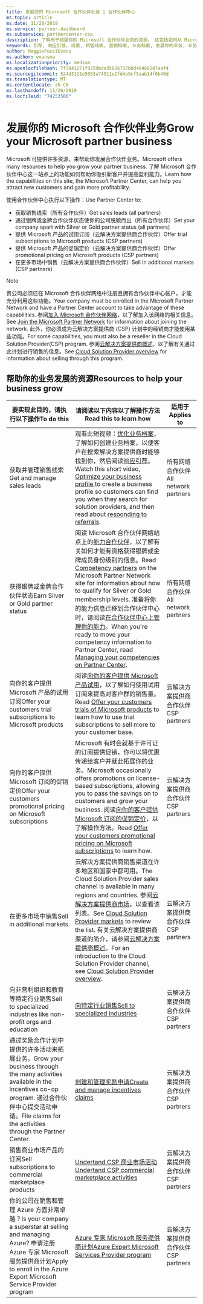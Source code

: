 ```yaml
---
title: 发展你的 Microsoft 合作伙伴业务 | 合作伙伴中心
ms.topic: article
ms.date: 11/20/2019
ms.service: partner-dashboard
ms.subservice: partnercenter-csp
description: 了解用于拓展你的 Microsoft 合作伙伴业务的资源。 这包括如何从 Microsoft 获取销售线索（推荐）。
keywords: 引荐, 响应引荐, 线索, 销售线索, 营销档案, 业务档案, 发展你的业务, 业务机会, 能力, 银牌成员资格, 金牌成员资格, 试用产品/服务, 市场扩张, 国家云
author: MaggiePucciEvans
ms.author: evansma
ms.localizationpriority: medium
ms.openlocfilehash: 7f3841271f0259bda35826737b8d40460247aaf4
ms.sourcegitcommit: 524d3121e5053a74911e2fd4e9cf5aab14f6b48d
ms.translationtype: MT
ms.contentlocale: zh-CN
ms.lasthandoff: 11/20/2019
ms.locfileid: "74253506"
---
```

# <a name="grow-your-microsoft-partner-business"></a><span data-ttu-id="cf510-105">发展你的 Microsoft 合作伙伴业务</span><span class="sxs-lookup"><span data-stu-id="cf510-105">Grow your Microsoft partner business</span></span> 

<span data-ttu-id="cf510-106">Microsoft 可提供许多资源，来帮助你发展合作伙伴业务。</span><span class="sxs-lookup"><span data-stu-id="cf510-106">Microsoft offers many resources to help you grow your partner business.</span></span> <span data-ttu-id="cf510-107">了解 Microsoft 合作伙伴中心这一站点上的功能如何帮助你吸引新客户并提高盈利能力。</span><span class="sxs-lookup"><span data-stu-id="cf510-107">Learn how the capabilities on this site, the Microsoft Partner Center, can help you attract new customers and gain more profitability.</span></span>

<span data-ttu-id="cf510-108">使用合作伙伴中心执行以下操作：</span><span class="sxs-lookup"><span data-stu-id="cf510-108">Use Partner Center to:</span></span>

- <span data-ttu-id="cf510-109">获取销售线索（所有合作伙伴）</span><span class="sxs-lookup"><span data-stu-id="cf510-109">Get sales leads (all partners)</span></span>
- <span data-ttu-id="cf510-110">通过银牌或金牌合作伙伴状态使你的公司脱颖而出（所有合作伙伴）</span><span class="sxs-lookup"><span data-stu-id="cf510-110">Set your company apart with Silver or Gold partner status (all partners)</span></span>
- <span data-ttu-id="cf510-111">提供 Microsoft 产品的试用订阅（云解决方案提供商合作伙伴）</span><span class="sxs-lookup"><span data-stu-id="cf510-111">Offer trial subscriptions to Microsoft products (CSP partners)</span></span>
- <span data-ttu-id="cf510-112">提供 Microsoft 产品的促销定价（云解决方案提供商合作伙伴）</span><span class="sxs-lookup"><span data-stu-id="cf510-112">Offer promotional pricing on Microsoft products (CSP partners)</span></span>
- <span data-ttu-id="cf510-113">在更多市场中销售（云解决方案提供商合作伙伴）</span><span class="sxs-lookup"><span data-stu-id="cf510-113">Sell in additional markets (CSP partners)</span></span>

> [!NOTE]  
> <span data-ttu-id="cf510-114">贵公司必须已在 Microsoft 合作伙伴网络中注册且拥有合作伙伴中心帐户，才能充分利用这些功能。</span><span class="sxs-lookup"><span data-stu-id="cf510-114">Your company must be enrolled in the Microsoft Partner Network and have a Partner Center account to take advantage of these capabilities.</span></span> <span data-ttu-id="cf510-115">参阅[加入 Microsoft 合作伙伴网络](mpn-overview.md)，以了解加入该网络的相关信息。</span><span class="sxs-lookup"><span data-stu-id="cf510-115">See [Join the Microsoft Partner Network](mpn-overview.md) for information about joining the network.</span></span> <span data-ttu-id="cf510-116">此外，你必须成为云解决方案提供商 (CSP) 计划中的经销商才能使用某些功能。</span><span class="sxs-lookup"><span data-stu-id="cf510-116">For some capabilities, you must also be a reseller in the Cloud Solution Provider(CSP) program.</span></span> <span data-ttu-id="cf510-117">参阅[云解决方案提供商概述](csp-overview.md)，以了解有关通过此计划进行销售的信息。</span><span class="sxs-lookup"><span data-stu-id="cf510-117">See [Cloud Solution Provider overview](csp-overview.md) for information about selling through this program.</span></span>

## <a name="resources-to-help-your-business-grow"></a><span data-ttu-id="cf510-118">帮助你的业务发展的资源</span><span class="sxs-lookup"><span data-stu-id="cf510-118">Resources to help your business grow</span></span>

|  <span data-ttu-id="cf510-119">**要实现此目的，请执行以下操作**</span><span class="sxs-lookup"><span data-stu-id="cf510-119">**To do this**</span></span>  |  <span data-ttu-id="cf510-120">**请阅读以下内容以了解操作方法**</span><span class="sxs-lookup"><span data-stu-id="cf510-120">**Read this to learn how**</span></span>  |  <span data-ttu-id="cf510-121">**适用于**</span><span class="sxs-lookup"><span data-stu-id="cf510-121">**Applies to**</span></span>  |
|--------------|-----------|--------------
| <span data-ttu-id="cf510-122">获取并管理销售线索</span><span class="sxs-lookup"><span data-stu-id="cf510-122">Get and manage sales leads</span></span> | <span data-ttu-id="cf510-123">观看此短视频：[优化业务档案](https://player.vimeo.com/video/252788046 )，了解如何创建业务档案，以便客户在搜索解决方案提供商时能够找到你，然后阅读[响应引荐](responding-to-referrals.md)。</span><span class="sxs-lookup"><span data-stu-id="cf510-123">Watch this short video, [Optimize your business profile ](https://player.vimeo.com/video/252788046 ) to create a business profile so customers can find you when they search for solution providers, and then read about [responding to referrals](responding-to-referrals.md).</span></span> | <span data-ttu-id="cf510-124">所有网络合作伙伴</span><span class="sxs-lookup"><span data-stu-id="cf510-124">All network partners</span></span> |
| <span data-ttu-id="cf510-125">获得银牌或金牌合作伙伴状态</span><span class="sxs-lookup"><span data-stu-id="cf510-125">Earn Silver or Gold partner status</span></span> | <span data-ttu-id="cf510-126">阅读 Microsoft 合作伙伴网络站点上的[能力合作伙伴](https://partner.microsoft.com/membership/competencies)，以了解有关如何才能有资格获得银牌或金牌成员身份级别的信息。</span><span class="sxs-lookup"><span data-stu-id="cf510-126">Read [Competency partners](https://partner.microsoft.com/membership/competencies) on the Microsoft Partner Network site for information about how to qualify for Silver or Gold membership levels.</span></span> <span data-ttu-id="cf510-127">准备将你的能力信息迁移到合作伙伴中心时，请阅读[在合作伙伴中心上管理你的能力](competencies.md)。</span><span class="sxs-lookup"><span data-stu-id="cf510-127">When you're ready to move your competency information to Partner Center, read [Managing your competencies on Partner Center](competencies.md).</span></span> | <span data-ttu-id="cf510-128">所有网络合作伙伴</span><span class="sxs-lookup"><span data-stu-id="cf510-128">All network partners</span></span> |
| <span data-ttu-id="cf510-129">向你的客户提供 Microsoft 产品的试用订阅</span><span class="sxs-lookup"><span data-stu-id="cf510-129">Offer your customers trial subscriptions to Microsoft products</span></span> | <span data-ttu-id="cf510-130">阅读[向你的客户提供 Microsoft 产品试用](offer-your-customers-trials-of-microsoft-products.md)，以了解如何使用试用订阅来提高对客户群的销售量。</span><span class="sxs-lookup"><span data-stu-id="cf510-130">Read [Offer your customers trials of Microsoft products](offer-your-customers-trials-of-microsoft-products.md) to learn how to use trial subscriptions to sell more to your customer base.</span></span>| <span data-ttu-id="cf510-131">云解决方案提供商合作伙伴</span><span class="sxs-lookup"><span data-stu-id="cf510-131">CSP partners</span></span> |
| <span data-ttu-id="cf510-132">向你的客户提供 Microsoft 订阅的促销定价</span><span class="sxs-lookup"><span data-stu-id="cf510-132">Offer your customers promotional pricing on Microsoft subscriptions</span></span> | <span data-ttu-id="cf510-133">Microsoft 有时会就基于许可证的订阅提供促销，你可以将优惠传递给客户并就此拓展你的业务。</span><span class="sxs-lookup"><span data-stu-id="cf510-133">Microsoft occasionally offers promotions on license-based subscriptions, allowing you to pass the savings on to customers and grow your business.</span></span> <span data-ttu-id="cf510-134">阅读[向你的客户提供 Microsoft 订阅的促销定价](promotions.md)，以了解操作方法。</span><span class="sxs-lookup"><span data-stu-id="cf510-134">Read [Offer your customers promotional pricing on Microsoft subscriptions](promotions.md) to learn how.</span></span> | <span data-ttu-id="cf510-135">云解决方案提供商合作伙伴</span><span class="sxs-lookup"><span data-stu-id="cf510-135">CSP partners</span></span> |
| <span data-ttu-id="cf510-136">在更多市场中销售</span><span class="sxs-lookup"><span data-stu-id="cf510-136">Sell in additional markets</span></span> | <span data-ttu-id="cf510-137">云解决方案提供商销售渠道在许多地区和国家中都可用。</span><span class="sxs-lookup"><span data-stu-id="cf510-137">The Cloud Solution Provider sales channel is available in many regions and countries.</span></span> <span data-ttu-id="cf510-138">参阅[云解决方案提供商市场](agreements.md)，以查看该列表。</span><span class="sxs-lookup"><span data-stu-id="cf510-138">See [Cloud Solution Provider markets](agreements.md) to review the list.</span></span> <span data-ttu-id="cf510-139">有关云解决方案提供商渠道的简介，请参阅[云解决方案提供商概述](csp-overview.md)。</span><span class="sxs-lookup"><span data-stu-id="cf510-139">For an introduction to the Cloud Solution Provider channel, see [Cloud Solution Provider overview](csp-overview.md).</span></span>  | <span data-ttu-id="cf510-140">云解决方案提供商合作伙伴</span><span class="sxs-lookup"><span data-stu-id="cf510-140">CSP partners</span></span> |
<span data-ttu-id="cf510-141">向非营利组织和教育等特定行业销售</span><span class="sxs-lookup"><span data-stu-id="cf510-141">Sell to specialized industries like non-profit orgs and education</span></span>|[<span data-ttu-id="cf510-142">向特定行业销售</span><span class="sxs-lookup"><span data-stu-id="cf510-142">Sell to specialized industries</span></span>](get-special-pricing-for-offers.md)|<span data-ttu-id="cf510-143">云解决方案提供商合作伙伴</span><span class="sxs-lookup"><span data-stu-id="cf510-143">CSP partners</span></span>|
|<span data-ttu-id="cf510-144">通过奖励合作计划中提供的许多活动来拓展业务。</span><span class="sxs-lookup"><span data-stu-id="cf510-144">Grow your business through the many activities available in the Incentives co-op program.</span></span> <span data-ttu-id="cf510-145">通过合作伙伴中心提交活动申请。</span><span class="sxs-lookup"><span data-stu-id="cf510-145">File claims for the activities through the Partner Center.</span></span>| [<span data-ttu-id="cf510-146">创建和管理奖励申请</span><span class="sxs-lookup"><span data-stu-id="cf510-146">Create and manage incentives claims</span></span>](create-incentives-claims.md)|<span data-ttu-id="cf510-147">云解决方案提供商合作伙伴</span><span class="sxs-lookup"><span data-stu-id="cf510-147">CSP partners</span></span>|
|<span data-ttu-id="cf510-148">销售商业市场产品的订阅</span><span class="sxs-lookup"><span data-stu-id="cf510-148">Sell subscriptions to commercial marketplace products</span></span>|[<span data-ttu-id="cf510-149">Undertand CSP 商业市场活动</span><span class="sxs-lookup"><span data-stu-id="cf510-149">Undertand CSP commercial marketplace activities</span></span>](csp-commercial-marketplace-overview.md)|<span data-ttu-id="cf510-150">云解决方案提供商合作伙伴</span><span class="sxs-lookup"><span data-stu-id="cf510-150">CSP partners</span></span>|
|<span data-ttu-id="cf510-151">你的公司在销售和管理 Azure 方面非常卓越？</span><span class="sxs-lookup"><span data-stu-id="cf510-151">Is your company a superstar at selling and managing Azure?</span></span> <span data-ttu-id="cf510-152">申请注册 Azure 专家 Microsoft 服务提供商计划</span><span class="sxs-lookup"><span data-stu-id="cf510-152">Apply to enroll in the Azure Expert Microsoft Service Provider program</span></span>|[<span data-ttu-id="cf510-153">Azure 专家 Microsoft 服务提供商计划</span><span class="sxs-lookup"><span data-stu-id="cf510-153">Azure Expert Microsoft Services Provider program</span></span>](azure-expert-msp.md)|<span data-ttu-id="cf510-154">云解决方案提供商合作伙伴</span><span class="sxs-lookup"><span data-stu-id="cf510-154">CSP partners</span></span>|
